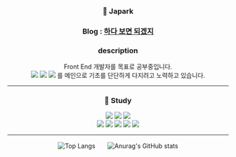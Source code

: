 <div align="center">

### :baby_chick: Japark<br>
### Blog : [하다 보면 되겠지](https://janghwanpark.github.io/)
	
### description
Front End 개발자를 목표로 공부중입니다.<br>
<img src="https://img.shields.io/badge/HTML5-E34F26?style=flat&logo=HTML5&logoColor=white" />
<img src="https://img.shields.io/badge/CSS3-1572B6?style=flat&logo=CSS3&logoColor=white" />
<img src="https://img.shields.io/badge/JavaScript-F7DF1E?style=flat&logo=JavaScript&logoColor=white" />
를 메인으로 기초를 단단하게 다지려고 노력하고 있습니다.<br>
	
---

### :book: Study

<div align="center">
<img src="https://img.shields.io/badge/JAVA-007396?style=flat&logo=Java&logoColor=white"/>
<img src="https://img.shields.io/badge/PHP-777BB4?style=flat&logo=php&logoColor=white"/>
<img src="https://img.shields.io/badge/MySQL-4479A1?style=flat&logo=mysql&logoColor=white"/><br>
<img src="https://img.shields.io/badge/HTML5-E34F26?style=flat&logo=HTML5&logoColor=white"/>
<img src="https://img.shields.io/badge/CSS3-1572B6?style=flat&logo=CSS3&logoColor=white"/>
<img src="https://img.shields.io/badge/Sass-CC6699?style=flat&logo=Sass&logoColor=white"/>
<img src="https://img.shields.io/badge/JavaScript-F7DF1E?style=flat&logo=JavaScript&logoColor=white"/>
<img src="https://img.shields.io/badge/React-61DAFB?style=flat&logo=React&logoColor=white"/>


</div>

---

<div align="center">

![Top Langs](https://github-readme-stats.vercel.app/api/top-langs/?username=JangHwanPark&layout=compact&icons=true&theme=dark)　　![Anurag's GitHub stats](https://github-readme-stats.vercel.app/api?username=JangHwanPark&show_icons=true&theme=dark)

</div>
